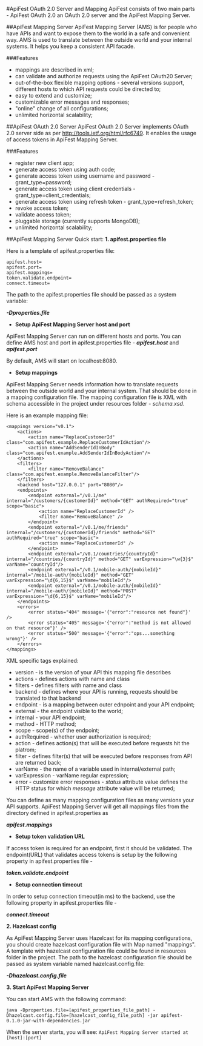 #ApiFest OAuth 2.0 Server and Mapping
ApiFest consists of two main parts - ApiFest OAuth 2.0 an OAuth 2.0 server and the ApiFest Mapping Server.

##ApiFest Mapping Server
ApiFest Mapping Server (AMS) is for people who have APIs and want to expose them to the world in a safe and convenient way.
AMS is used to translate between the outside world and your internal systems. It helps you keep a consistent API facade.

###Features
- mappings are described in xml;
- can validate and authorize requests using the ApiFest OAuth20 Server;
- out-of-the-box flexible mapping options - several versions support, different hosts to which API requests could be directed to;
- easy to extend and customize;
- customizable error messages and responses;
- "online" change of all configurations;
- unlimited horizontal scalability;


##ApiFest OAuth 2.0 Server
ApiFest OAuth 2.0 Server implements OAuth 2.0 server side as per http://tools.ietf.org/html/rfc6749.
It enables the usage of access tokens in ApiFest Mapping Server.

###Features
- register new client app;
- generate access token using auth code;
- generate access token using username and password - grant_type=password;
- generate access token using client credentials - grant_type=client_credentials;
- generate access token using refresh token - grant_type=refresh_token;
- revoke access token;
- validate access token;
- pluggable storage (currently supports MongoDB);
- unlimited horizontal scalability;


##ApiFest Mapping Server Quick start:
**1. apifest.properties file**

Here is a template of apifest.properties file:
```
apifest.host=
apifest.port=
apifest.mappings=
token.validate.endpoint=
connect.timeout=
```

The path to the apifest.properties file should be passed as a system variable:

***-Dproperties.file***

* **Setup ApiFest Mapping Server host and port**

ApiFest Mapping Server can run on different hosts and ports.
You can define AMS host and port in apifest.properties file -
***apifest.host*** and ***apifest.port***

By default, AMS will start on localhost:8080.

* **Setup mappings**

ApiFest Mapping Server needs information how to translate requests between the outside world and your internal system.
That should be done in a mapping configuration file. 
The mapping configuration file is XML with schema accessible in the project under resources folder - *schema.xsd*.

Here is an example mapping file:
```
<mappings version="v0.1">
    <actions>
        <action name="ReplaceCustomerId" class="com.apifest.example.ReplaceCustomerIdAction"/>
        <action name="AddSenderIdInBody" class="com.apifest.example.AddSenderIdInBodyAction"/>
    </actions>
    <filters>
        <filter name="RemoveBalance" class="com.apifest.example.RemoveBalanceFilter"/>
    </filters>
    <backend host="127.0.0.1" port="8080"/>
    <endpoints>
        <endpoint external="/v0.1/me" internal="/customers/{customerId}" method="GET" authRequired="true" scope="basic">
            <action name="ReplaceCustomerId" />
            <filter name="RemoveBalance" />
        </endpoint>
        <endpoint external="/v0.1/me/friends" internal="/customers/{customerId}/friends" method="GET" authRequired="true" scope="basic">
            <action name="ReplaceCustomerId" />
        </endpoint>
        <endpoint external="/v0.1/countries/{countryId}" internal="/countries/{countryId}" method="GET" varExpression="\w{3}$" varName="countryId"/>
        <endpoint external="/v0.1/mobile-auth/{mobileId}" internal="/mobile-auth/{mobileId}" method="GET" varExpression="\d{6,15}$" varName="mobileId"/>
        <endpoint external="/v0.1/mobile-auth/{mobileId}" internal="/mobile-auth/{mobileId}" method="POST" varExpression="\d{6,15}$" varName="mobileId"/>
    </endpoints>
    <errors>
        <error status="404" message='{"error":"resource not found"}' />
        <error status="405" message='{"error":"method is not allowed on that resource"}' />
        <error status="500" message='{"error":"ops...something wrong"}' />
    </errors>
</mappings>
```

XML specific tags explained:

- version - is the version of your API this mapping file describes
- actions - defines actions with name and class
- filters - defines filters with name and class
- backend - defines where your API is running, requests should be translated to that backend 
- endpoint - is a mapping between outer ednpoint and your API endpoint;
- external - the endpoint visible to the world;
- internal - your API endpoint;
- method - HTTP method;
- scope - scope(s) of the endpoint;
- authRequired - whether user authorization is required;
- action - defines action(s) that will be executed before requests hit the platrom;
- filter - defines filter(s) that will be executed before responses from API are returned back;
- varName - the name of a variable used in internal/external path;
- varExpression - varName regular expression;
- error - customize error responses - *status* attribute value defines the HTTP status for which *message* attribute value will be returned;

You can define as many mapping configuration files as many versions your API supports.
ApiFest Mapping Server will get all mappings files from the directory defined in apifest.properties as 

***apifest.mappings***

* **Setup token validation URL**

If access token is required for an endpoint, first it should be validated. The endpoint(URL) that validates access tokens is setup by the following property in apifest.properties file -

***token.validate.endpoint***

* **Setup connection timeout**

In order to setup connection timeout(in ms) to the backend, use the following property in apifest.properties file -

***connect.timeout***


**2. Hazelcast config**

As ApiFest Mapping Server uses Hazelcast for its mapping configurations, you should create hazelcast configuration 
file with Map named "mappings".
A template with hazelcast configuration file could be found in resources folder in the project.
The path to the hazelcast configuration file should be passed as system variable named hazelcast.config.file:

***-Dhazelcast.config.file***

**3. Start ApiFest Mapping Server**

You can start AMS with the following command:

```java -Dproperties.file=[apifest_properties_file_path] -Dhazelcast.config.file=[hazelcast_config_file_path] -jar apifest-0.1.0-jar-with-dependencies.jar```

When the server starts, you will see:
```ApiFest Mapping Server started at [host]:[port]```